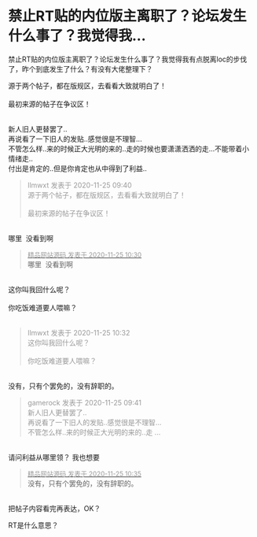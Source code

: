 # 禁止RT贴的内位版主离职了？论坛发生什么事了？我觉得我...


禁止RT贴的内位版主离职了？论坛发生什么事了？我觉得我有点脱离loc的步伐了，昨个到底发生了什么？有没有大佬整理下？

源于两个帖子，都在版规区，去看看大致就明白了！<br />
<br />
最初来源的帖子在争议区！<br />
<br />
<img src="static/image/smiley/default/lol.gif" smilieid="12" border="0" alt="" /><img src="static/image/smiley/default/lol.gif" smilieid="12" border="0" alt="" /><img src="static/image/smiley/default/lol.gif" smilieid="12" border="0" alt="" />

新人旧人更替罢了..<br />
再说看了一下旧人的发贴..感觉很是不理智...<br />
不管怎么样..来的时候正大光明的来的..走的时候也要潇潇洒洒的走...不能带着小情绪走..<br />
付出是肯定的..但是你肯定也从中得到了利益..

<div class="quote"><blockquote><font color="#999999">llmwxt 发表于 2020-11-25 09:40</font><br />
<font color="#999999">源于两个帖子，都在版规区，去看看大致就明白了！<br />
<br />
最初来源的帖子在争议区！<br />
</font></blockquote></div><br />
哪里&nbsp;&nbsp;没看到啊

<div class="quote"><blockquote><font size="2"><a href="https://www.hostloc.com/forum.php?mod=redirect&amp;goto=findpost&amp;pid=9513469&amp;ptid=771064" target="_blank"><font color="#999999">精品网站源码 发表于 2020-11-25 10:30</font></a></font><br />
哪里&nbsp;&nbsp;没看到啊</blockquote></div><br />
这你叫我回什么呢？<br />
<br />
你吃饭难道要人喂嘛？<br />
<br />
<img src="static/image/smiley/default/sweat.gif" smilieid="10" border="0" alt="" />

<div class="quote"><blockquote><font color="#999999">llmwxt 发表于 2020-11-25 10:32</font><br />
<font color="#999999">这你叫我回什么呢？<br />
<br />
你吃饭难道要人喂嘛？</font></blockquote></div><br />
没有，只有个罢免的，没有辞职的。

<div class="quote"><blockquote><font color="#999999">gamerock 发表于 2020-11-25 09:41</font><br />
<font color="#999999">新人旧人更替罢了..<br />
再说看了一下旧人的发贴..感觉很是不理智...<br />
不管怎么样..来的时候正大光明的来的..走 ...</font></blockquote></div><br />
请问利益从哪里领？ 我也想要

<div class="quote"><blockquote><font size="2"><a href="https://www.hostloc.com/forum.php?mod=redirect&amp;goto=findpost&amp;pid=9513511&amp;ptid=771064" target="_blank"><font color="#999999">精品网站源码 发表于 2020-11-25 10:35</font></a></font><br />
没有，只有个罢免的，没有辞职的。</blockquote></div><br />
把帖子内容看完再表达，OK？

RT是什么意思？<br />

